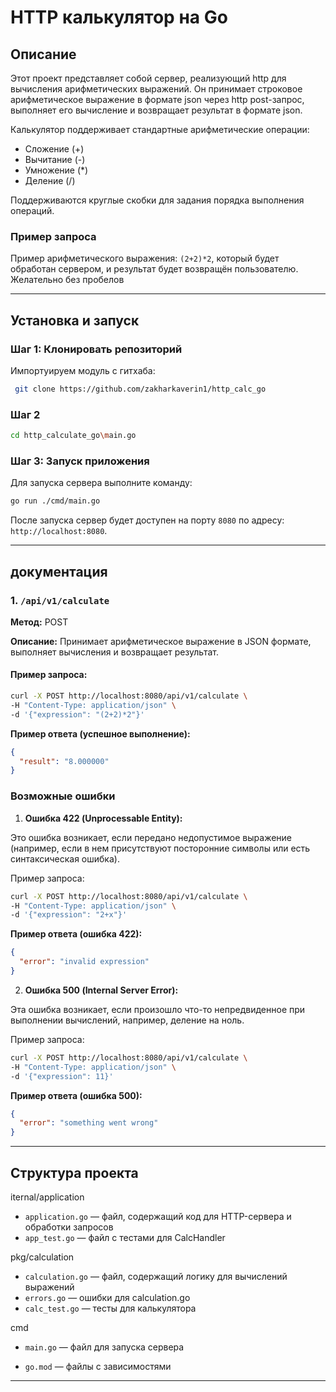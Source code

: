 

# HTTP калькулятор на Go

## Описание

Этот проект представляет собой сервер, реализующий http для вычисления арифметических выражений. Он принимает строковое арифметическое выражение в формате json через http post-запрос, выполняет его вычисление и возвращает результат в формате json.

Калькулятор поддерживает стандартные арифметические операции:
- Сложение (+)
- Вычитание (-)
- Умножение (*)
- Деление (/)

Поддерживаются круглые скобки для задания порядка выполнения операций.

### Пример запроса

Пример арифметического выражения: `(2+2)*2`, который будет обработан сервером, и результат будет возвращён пользователю. 
Желательно без пробелов

---

## Установка и запуск

### Шаг 1: Клонировать репозиторий

Импортуируем модуль с гитхаба:

```bash
 git clone https://github.com/zakharkaverin1/http_calc_go
```

### Шаг 2


```bash
cd http_calculate_go\main.go
```

### Шаг 3: Запуск приложения

Для запуска сервера выполните команду:

```bash
go run ./cmd/main.go
```

После запуска сервер будет доступен на порту `8080` по адресу: `http://localhost:8080`.

---

## документация

### 1. `/api/v1/calculate`

**Метод:** POST

**Описание:** Принимает арифметическое выражение в JSON формате, выполняет вычисления и возвращает результат.

#### Пример запроса:

```bash
curl -X POST http://localhost:8080/api/v1/calculate \
-H "Content-Type: application/json" \
-d '{"expression": "(2+2)*2"}'
```

**Пример ответа (успешное выполнение):**

```json
{
  "result": "8.000000"
}
```

### Возможные ошибки

1. **Ошибка 422 (Unprocessable Entity):**

Это ошибка возникает, если передано недопустимое выражение (например, если в нем присутствуют посторонние символы или есть синтаксическая ошибка).

Пример запроса:

```bash
curl -X POST http://localhost:8080/api/v1/calculate \
-H "Content-Type: application/json" \
-d '{"expression": "2+x"}'
```

**Пример ответа (ошибка 422):**

```json
{
  "error": "invalid expression"
}
```

2. **Ошибка 500 (Internal Server Error):**

Эта ошибка возникает, если произошло что-то непредвиденное при выполнении вычислений, например, деление на ноль.

Пример запроса:

```bash
curl -X POST http://localhost:8080/api/v1/calculate \
-H "Content-Type: application/json" \
-d '{"expression": 11}'
```

**Пример ответа (ошибка 500):**

```json
{
  "error": "something went wrong"
}
```

---

## Структура проекта

iternal/application
- `application.go` — файл, содержащий код для HTTP-сервера и обработки запросов
- `app_test.go` — файл с тестами для CalcHandler

pkg/calculation
- `calculation.go` — файл, содержащий логику для вычислений выражений
- `errors.go` — ошибки для calculation.go
- `calc_test.go` — тесты для калькулятора

cmd
- `main.go` — файл для запуска сервера


- `go.mod`  — файлы с зависимостями

---
